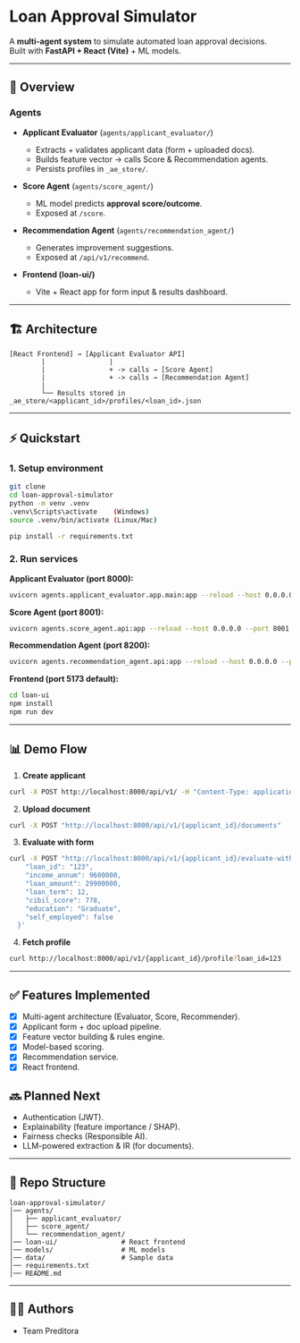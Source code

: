 
# Loan Approval Simulator

A **multi-agent system** to simulate automated loan approval decisions.  
Built with **FastAPI + React (Vite)** + ML models.  

---

## 🚀 Overview

### Agents
- **Applicant Evaluator** (`agents/applicant_evaluator/`)
  - Extracts + validates applicant data (form + uploaded docs).
  - Builds feature vector → calls Score & Recommendation agents.
  - Persists profiles in `_ae_store/`.

- **Score Agent** (`agents/score_agent/`)
  - ML model predicts **approval score/outcome**.
  - Exposed at `/score`.

- **Recommendation Agent** (`agents/recommendation_agent/`)
  - Generates improvement suggestions.
  - Exposed at `/api/v1/recommend`.

- **Frontend (loan-ui/)**
  - Vite + React app for form input & results dashboard.

---

## 🏗️ Architecture

```
[React Frontend] → [Applicant Evaluator API]
        |                |
        |                + -> calls → [Score Agent]
        |                + -> calls → [Recommendation Agent]
        |
        └── Results stored in _ae_store/<applicant_id>/profiles/<loan_id>.json
```

---

## ⚡ Quickstart 

### 1. Setup environment
```bash
git clone
cd loan-approval-simulator
python -m venv .venv
.venv\Scripts\activate    (Windows)
source .venv/bin/activate (Linux/Mac)

pip install -r requirements.txt
```

### 2. Run services

**Applicant Evaluator (port 8000):**
```bash
uvicorn agents.applicant_evaluator.app.main:app --reload --host 0.0.0.0 --port 8000
```

**Score Agent (port 8001):**
```bash
uvicorn agents.score_agent.api:app --reload --host 0.0.0.0 --port 8001
```

**Recommendation Agent (port 8200):**
```bash
uvicorn agents.recommendation_agent.api:app --reload --host 0.0.0.0 --port 8200
```

**Frontend (port 5173 default):**
```bash
cd loan-ui
npm install
npm run dev
```

---

## 📊 Demo Flow

1. **Create applicant**
```bash
curl -X POST http://localhost:8000/api/v1/ -H "Content-Type: application/json"
```

2. **Upload document**
```bash
curl -X POST "http://localhost:8000/api/v1/{applicant_id}/documents"   -F "file=@sample_income.txt"
```

3. **Evaluate with form**
```bash
curl -X POST "http://localhost:8000/api/v1/{applicant_id}/evaluate-with-form"   -H "Content-Type: application/json"   -d '{
    "loan_id": "123",
    "income_annum": 9600000,
    "loan_amount": 29900000,
    "loan_term": 12,
    "cibil_score": 778,
    "education": "Graduate",
    "self_employed": false
  }'
```

4. **Fetch profile**
```bash
curl http://localhost:8000/api/v1/{applicant_id}/profile?loan_id=123
```

---

## ✅ Features Implemented
- [x] Multi-agent architecture (Evaluator, Score, Recommender).
- [x] Applicant form + doc upload pipeline.
- [x] Feature vector building & rules engine.
- [x] Model-based scoring.
- [x] Recommendation service.
- [x] React frontend.

## 🔜 Planned Next
- Authentication (JWT).
- Explainability (feature importance / SHAP).
- Fairness checks (Responsible AI).
- LLM-powered extraction & IR (for documents).

---

## 📂 Repo Structure
```
loan-approval-simulator/
│── agents/
│   ├── applicant_evaluator/
│   ├── score_agent/
│   └── recommendation_agent/
│── loan-ui/                # React frontend
│── models/                 # ML models 
│── data/                   # Sample data
│── requirements.txt
│── README.md
```

---

## 🧑‍💻 Authors
- Team Preditora
